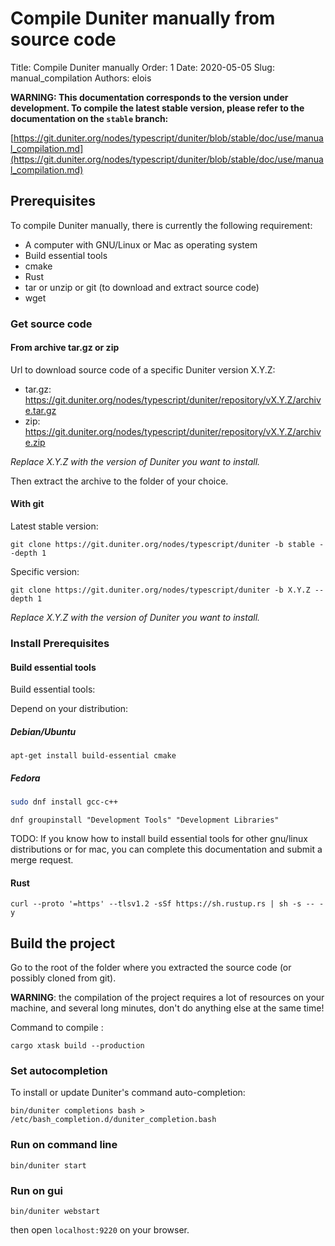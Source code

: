
# Compile Duniter manually from source code

Title: Compile Duniter manually
Order: 1
Date: 2020-05-05
Slug: manual_compilation
Authors: elois

**WARNING: This documentation corresponds to the version under development.
To compile the latest stable version, please refer to the documentation on the `stable` branch:**

[https://git.duniter.org/nodes/typescript/duniter/blob/stable/doc/use/manual_compilation.md](https://git.duniter.org/nodes/typescript/duniter/blob/stable/doc/use/manual_compilation.md)

## Prerequisites

To compile Duniter manually, there is currently the following requirement:

- A computer with GNU/Linux or Mac as operating system
- Build essential tools
- cmake
- Rust
- tar or unzip or git (to download and extract source code)
- wget

### Get source code

#### From archive tar.gz or zip

Url to download source code of a specific Duniter version X.Y.Z:

- tar.gz: https://git.duniter.org/nodes/typescript/duniter/repository/vX.Y.Z/archive.tar.gz
- zip: https://git.duniter.org/nodes/typescript/duniter/repository/vX.Y.Z/archive.zip

*Replace X.Y.Z with the version of Duniter you want to install.*

Then extract the archive to the folder of your choice.

#### With git

Latest stable version:

    git clone https://git.duniter.org/nodes/typescript/duniter -b stable --depth 1

Specific version:

    git clone https://git.duniter.org/nodes/typescript/duniter -b X.Y.Z --depth 1

*Replace X.Y.Z with the version of Duniter you want to install.*

### Install Prerequisites

#### Build essential tools

Build essential tools:

Depend on your distribution:

##### Debian/Ubuntu

    apt-get install build-essential cmake

##### Fedora
```bash
sudo dnf install gcc-c++
```

    dnf groupinstall "Development Tools" "Development Libraries"

TODO: If you know how to install build essential tools for other gnu/linux distributions or for mac, you can complete this documentation and submit a merge request.

#### Rust

    curl --proto '=https' --tlsv1.2 -sSf https://sh.rustup.rs | sh -s -- -y

## Build the project

Go to the root of the folder where you extracted the source code (or possibly cloned from git).

**WARNING**: the compilation of the project requires a lot of resources on your machine, and several long minutes, don't do anything else at the same time!

Command to compile :

    cargo xtask build --production

### Set autocompletion

To install or update Duniter's command auto-completion:

    bin/duniter completions bash > /etc/bash_completion.d/duniter_completion.bash

### Run on command line

    bin/duniter start

### Run on gui

    bin/duniter webstart

then open `localhost:9220` on your browser.
